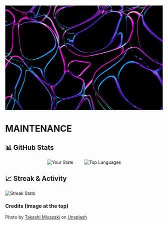 ![Image](takashi-miyazaki-q2bHGRyJH64-unsplash.jpg)
      
# MAINTENANCE

## 📊 GitHub Stats
<div align="center">

![Your Stats](https://github-readme-stats.vercel.app/api?username=over9000rpm&show_icons=true&theme=dark&hide_border=true)
&nbsp; &nbsp; &nbsp; &nbsp;
![Top Languages](https://github-readme-stats.vercel.app/api/top-langs/?username=over9000rpm&layout=compact&theme=dark&hide_border=true)

</div>

## 📈 Streak & Activity
![Streak Stats](https://github-readme-streak-stats.herokuapp.com?user=over9000rpm&theme=kanagawa)


### Credits (Image at the top)
Photo by <a href="https://unsplash.com/@miyatankun?utm_source=unsplash&utm_medium=referral&utm_content=creditCopyText">Takashi Miyazaki</a> on <a href="https://unsplash.com/photos/blue-and-white-light-digital-wallpaper-q2bHGRyJH64?utm_source=unsplash&utm_medium=referral&utm_content=creditCopyText">Unsplash</a>
      

